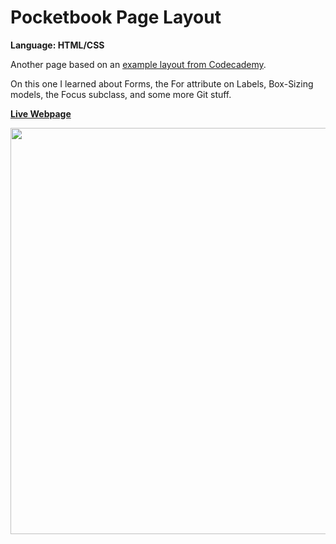 # Pocketbook Page Layout
<strong>Language: HTML/CSS</strong>

Another page based on an <a href="https://s3.amazonaws.com/codecademy-content/projects/pocketbook/index.html">example layout from Codecademy</a>.

On this one I learned about Forms, the For attribute on Labels, Box-Sizing models, the Focus subclass, and some more Git stuff. 

**<a href="http://dargacode.github.io/CodecademyPocketbookLayout/">Live Webpage</a>**

<img src ="http://36.media.tumblr.com/3b1c1ee5413ad517d212670dac94ad9b/tumblr_inline_o1jgi3ewbe1tvc5hi_1280.png" width="650">
